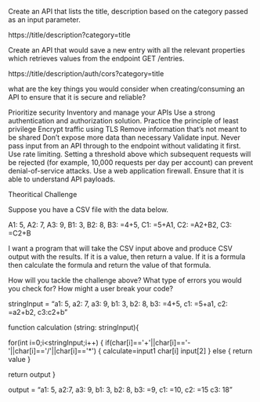 Create an API that lists the title, description based on the category passed as an input parameter.

https://title/description?category=title

Create an API that would save a new entry with all the relevant properties which retrieves values from the endpoint GET /entries.

https://title/description/auth/cors?category=title

what are the key things you would consider when creating/consuming an API to ensure that it is secure and reliable?

Prioritize security
Inventory and manage your APIs
Use a strong authentication and authorization solution.
Practice the principle of least privilege
Encrypt traffic using TLS
Remove information that’s not meant to be shared
Don’t expose more data than necessary
Validate input. Never pass input from an API through to the endpoint without validating it first.
Use rate limiting. Setting a threshold above which subsequent requests will be rejected (for example, 10,000 requests per day per account) can prevent denial-of-service attacks.
Use a web application firewall. Ensure that it is able to understand API payloads.

Theoritical Challenge

Suppose you have a CSV file with the data below.



A1: 5, A2: 7, A3: 9, B1: 3, B2: 8, B3: =4+5, C1: =5+A1, C2: =A2+B2, C3: =C2+B

I want a program that will take the CSV input above and produce CSV output with the results.  If it is a value, then return a value.  If it is a formula then calculate the formula and return the value of that formula.

How will you tackle the challenge above?
What type of errors you would you check for?
How might a user break your code?

stringInput = “a1: 5, a2: 7, a3: 9, b1: 3, b2: 8, b3: =4+5, c1: =5+a1, c2: =a2+b2, c3:c2+b”


function calculation (string: stringInput){

for(int i=0;i<stringInput;i++)
{
  if(char[i]=='+'||char[i]=='-'||char[i]=='/'||char[i]=='*')
  {
     calculate=input1 char[i] input[2]
  }
  else
  {
     return value
  }

return output
}



output = “a1: 5, a2:7, a3: 9, b1: 3, b2: 8, b3: =9, c1: =10, c2: =15  c3: 18”
